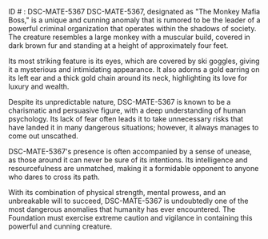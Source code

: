 ID # : DSC-MATE-5367
DSC-MATE-5367, designated as "The Monkey Mafia Boss," is a unique and cunning anomaly that is rumored to be the leader of a powerful criminal organization that operates within the shadows of society. The creature resembles a large monkey with a muscular build, covered in dark brown fur and standing at a height of approximately four feet.

Its most striking feature is its eyes, which are covered by ski goggles, giving it a mysterious and intimidating appearance. It also adorns a gold earring on its left ear and a thick gold chain around its neck, highlighting its love for luxury and wealth.

Despite its unpredictable nature, DSC-MATE-5367 is known to be a charismatic and persuasive figure, with a deep understanding of human psychology. Its lack of fear often leads it to take unnecessary risks that have landed it in many dangerous situations; however, it always manages to come out unscathed.

DSC-MATE-5367's presence is often accompanied by a sense of unease, as those around it can never be sure of its intentions. Its intelligence and resourcefulness are unmatched, making it a formidable opponent to anyone who dares to cross its path.

With its combination of physical strength, mental prowess, and an unbreakable will to succeed, DSC-MATE-5367 is undoubtedly one of the most dangerous anomalies that humanity has ever encountered. The Foundation must exercise extreme caution and vigilance in containing this powerful and cunning creature.